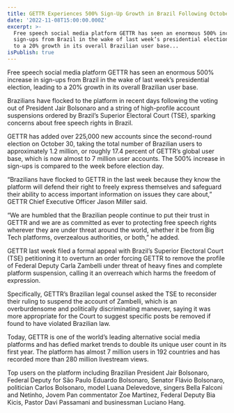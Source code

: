 ```yaml
---
title: GETTR Experiences 500% Sign-Up Growth in Brazil Following October 30 Election
date: '2022-11-08T15:00:00.000Z'
excerpt: >-
  Free speech social media platform GETTR has seen an enormous 500% increase in
  sign-ups from Brazil in the wake of last week’s presidential election, leading
  to a 20% growth in its overall Brazilian user base...
isPublish: true
---
```


Free speech social media platform GETTR has seen an enormous 500% increase in sign-ups from Brazil in the wake of last week’s presidential election, leading to a 20% growth in its overall Brazilian user base.

Brazilians have flocked to the platform in recent days following the voting out of President Jair Bolsonaro and a string of high-profile account suspensions ordered by Brazil’s Superior Electoral Court (TSE), sparking concerns about free speech rights in Brazil.

GETTR has added over 225,000 new accounts since the second-round election on October 30, taking the total number of Brazilian users to approximately 1.2 million, or roughly 17.4 percent of GETTR’s global user base, which is now almost to 7 million user accounts. The 500% increase in sign-ups is compared to the week before election day. 

“Brazilians have flocked to GETTR in the last week because they know the platform will defend their right to freely express themselves and safeguard their ability to access important information on issues they care about,” GETTR Chief Executive Officer Jason Miller said.

“We are humbled that the Brazilian people continue to put their trust in GETTR and we are as committed as ever to protecting free speech rights wherever they are under threat around the world, whether it be from Big Tech platforms, overzealous authorities, or both,” he added.

GETTR last week filed a formal appeal with Brazil’s Superior Electoral Court (TSE) petitioning it to overturn an order forcing GETTR to remove the profile of Federal Deputy Carla Zambelli under threat of heavy fines and complete platform suspension, calling it an overreach which harms the freedom of expression.

Specifically, GETTR’s Brazilian legal counsel asked the TSE to reconsider their ruling to suspend the account of Zambelli, which is an overburdensome and politically discriminating maneuver, saying it was more appropriate for the Court to suggest specific posts be removed if found to have violated Brazilian law.

Today, GETTR is one of the world’s leading alternative social media platforms and has defied market trends to double its unique user count in its first year. The platform has almost 7 million users in 192 countries and has recorded more than 280 million livestream views.

Top users on the platform including Brazilian President Jair Bolsonaro, Federal Deputy for São Paulo Eduardo Bolsonaro, Senator Flávio Bolsonaro, politician Carlos Bolsonaro, model Luana Delevedove, singers Bella Falconi and Netinho, Jovem Pan commentator Zoe Martínez, Federal Deputy Bia Kicis, Pastor Davi Passamani and businessman Luciano Hang.
